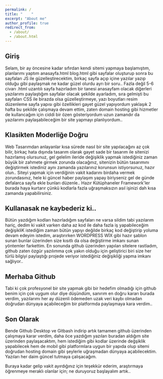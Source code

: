 ```yaml
---
permalink: /
title: "    "
excerpt: "About me"
author_profile: true
redirect_from: 
  - /about/
  - /about.html
---
```


Giriş
------
Selam, bir ay öncesine kadar sıfırdan kendi sitemi yapmaya başlamıştım, planlarımı yaptım anasayfa.html blog.html gibi sayfalar oluşturup sonra bu sayfaları JS ile güzelleştirecektim, birkaç sayfa açıp içine yazılar yazıp olduğu gibi paylaşmak ne kadar güzel olurdu ayrı bir soru..
  Fazla değil 5-6 civarı .html uzantılı sayfa hazırladım bir tanesi anasayfam olacak diğerleri yazılarımı paylaştığım sayfalar olacak şekilde ayarladım, sıra gelmişti bu sayfaları CSS ile birazda olsa güzelleştirmeye, yazı boyutları resim düzenleme sayfa yapısı gibi özellikleri gayet güzel yapıyordum yaklaşık 2 hafta bu şekilde çalışmaya devam ettim, zaten domain hosting gibi hizmetler de kullancağım için ciddi bir özen gösteriyordum uzun zamandır da yazılarımı paylaşabileceğim bir site yapmayı planlıyordum..

Klasikten Moderliğe Doğru 
------
Web Tasarımdan anlayanlar kısa sürede nasıl bir site yapılacağını az çok bilir, birkaç hata dışında tasarım olarak gayet sade bir tasarım ile sitenizi hazırlamış olursunuz, gel gelelim ileride değişiklik yapmak istediğiniz zaman büyük bir zahmete girmek zorunda olacağınız, sitenizin bütün tasarımını değiştirmek istediniz aynı zamanda yazılarınız korunsun istiyorsunuz, hazır olun.. Siteyi yapmak için verdiğinin vakit kadarını birdaha vermek zorundasınız, hele ki güncel haber paylaşım yapay biriyseniz gel de günde defalarca sayfa ekle bunları düzenle.. Hazır Kütüphaneler Framework'ler burada haya kurtarır çünkü kodlarla fazla uğraşmaksızın asıl işinizi dah kısa zamanda yapabilirsiniz.

Kullanasak ne kaybederiz ki..
------
Bütün yazdığım kodları hazırladığım sayfaları ne varsa sildim tabi yazılarım hariç, dedim ki vakit varken daha az kod ile daha fazla iş yapabileceğim değişikliK istediğim zaman bütün yapıyı değilde birkaç kod değiştirip yoluma devam edeyim istedim, araştırırken WORDPRESS WİX gibi hazır şablon sunan bunlar üzerinden size kısıtlı da olsa değiştirme imkanı sunan yöntemler farkettim. En sonunda github üzerinden yapılan sitelere rastladım, github zaten özgür yazılımma çok yakın olduğu için geliştirici biri size her türlü bilgiyi paylaştığı projede veriyor istediğiniz değişikliği yapma imkanı sağlıyor..


Merhaba Github
------
Tabi ki çok profesyonel bir site yapmak gibi bir hedefim olmadığı için github benim için çok uygum olur diye düşündüm, sanırım en doğru kararı burada verdim, yazılarımı her ay düzenli ödemeden uzak veri kaybı olmadan doğrudan dünyaya açabileceğim bir platformda paylaşmaya kara verdim..

Son Olarak
------
Bende Github Desktop ve Gitbash indirip artık tamamen github üzerinden çalışmaya karar verdim, daha öce yazdığım yazıları buradan aldığım site üzerinden paylaşacaktım, hem istediğim gibi kodlar üzerinde değşiklik yapabilecek hem de mobil gibi platformlara uygun bir yapıda olup sitemi doğrudan hosting domain gibi şeylerle uğraşmadan dünyaya açabilecektim. Yazıları her daim güncel tutmaya çalışacağım.

Buraya kadar gelip vakit ayırdığınız için teşekkür ederim, araştırmaya öğrenmeye meraklı olanlar için; ne duruyoruz başlayalım artık..
